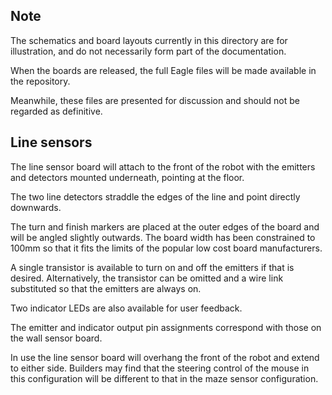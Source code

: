 ## Note ##

The schematics and board layouts currently in this directory are for illustration, and do not necessarily form part of the documentation.

When the boards are released, the full Eagle files will be made available in the repository.

Meanwhile, these files are presented for discussion and should not be regarded as definitive.

## Line sensors ##

The line sensor board will attach to the front of the robot with the emitters and detectors mounted underneath, pointing at the floor.

The two line detectors straddle the edges of the line and point directly downwards.

The turn and finish markers are placed at the outer edges of the board and will be angled slightly outwards. The board width has been constrained to 100mm so that it fits the limits of the popular low cost board manufacturers.

A single transistor is available to turn on and off the emitters if that is desired. Alternatively, the transistor can be omitted and a wire link substituted so that the emitters are always on.

Two indicator LEDs are also available for user feedback.

The emitter and indicator output pin assignments correspond with those on the wall sensor board.

In use the line sensor board will overhang the front of the robot and extend to either side. Builders may find that the steering control of the mouse in this configuration will be different to that in the maze sensor configuration.
